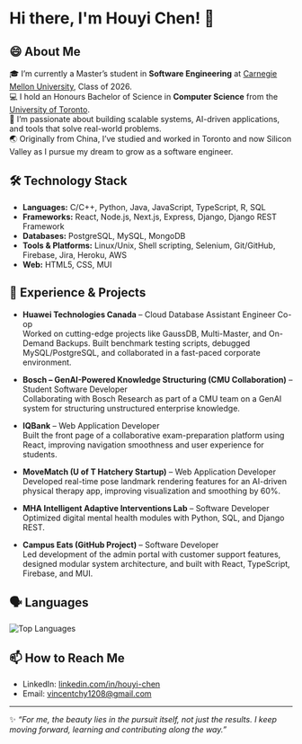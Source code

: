 # Hi there, I'm Houyi Chen! 👋

## 😄 About Me  

🎓 I’m currently a Master’s student in **Software Engineering** at [Carnegie Mellon University](https://www.cmu.edu/), Class of 2026.  
💻 I hold an Honours Bachelor of Science in **Computer Science** from the [University of Toronto](https://web.cs.toronto.edu/).  
🌱 I’m passionate about building scalable systems, AI-driven applications, and tools that solve real-world problems.  
🌏 Originally from China, I’ve studied and worked in Toronto and now Silicon Valley as I pursue my dream to grow as a software engineer.  

## 🛠 Technology Stack  

- **Languages:** C/C++, Python, Java, JavaScript, TypeScript, R, SQL  
- **Frameworks:** React, Node.js, Next.js, Express, Django, Django REST Framework  
- **Databases:** PostgreSQL, MySQL, MongoDB  
- **Tools & Platforms:** Linux/Unix, Shell scripting, Selenium, Git/GitHub, Firebase, Jira, Heroku, AWS  
- **Web:** HTML5, CSS, MUI  

## 🔭 Experience & Projects  

- **Huawei Technologies Canada** – Cloud Database Assistant Engineer Co-op  
  Worked on cutting-edge projects like GaussDB, Multi-Master, and On-Demand Backups. Built benchmark testing scripts, debugged MySQL/PostgreSQL, and collaborated in a fast-paced corporate environment.

- **Bosch – GenAI-Powered Knowledge Structuring (CMU Collaboration)** – Student Software Developer  
  Collaborating with Bosch Research as part of a CMU team on a GenAI system for structuring unstructured enterprise knowledge.  

- **IQBank** – Web Application Developer  
  Built the front page of a collaborative exam-preparation platform using React, improving navigation smoothness and user experience for students.  

- **MoveMatch (U of T Hatchery Startup)** – Web Application Developer  
  Developed real-time pose landmark rendering features for an AI-driven physical therapy app, improving visualization and smoothing by 60%.  

- **MHA Intelligent Adaptive Interventions Lab** – Software Developer  
  Optimized digital mental health modules with Python, SQL, and Django REST.  

- **Campus Eats (GitHub Project)** – Software Developer  
  Led development of the admin portal with customer support features, designed modular system architecture, and built with React, TypeScript, Firebase, and MUI.  


## 🗣 Languages  

![Top Languages](https://github-readme-stats.vercel.app/api/top-langs/?username=YukiJudaiii&layout=compact&theme=radical)  

## 📫 How to Reach Me  

- LinkedIn: [linkedin.com/in/houyi-chen](https://www.linkedin.com/in/houyi-chen-0b5961231/)  
- Email: vincentchy1208@gmail.com 

---
✨ *“For me, the beauty lies in the pursuit itself, not just the results. I keep moving forward, learning and contributing along the way.”*  
